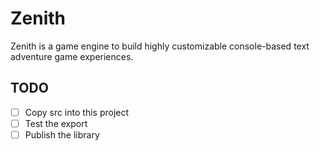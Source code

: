 # Zenith

Zenith is a game engine to build highly customizable console-based text adventure game experiences.

## TODO

-   [ ] Copy src into this project
-   [ ] Test the export
-   [ ] Publish the library

